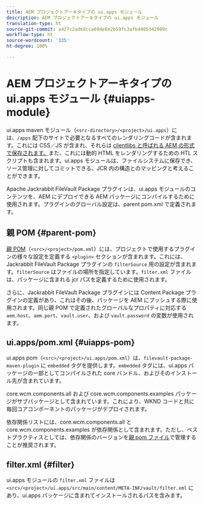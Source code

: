 ```yaml
---
title: AEM プロジェクトアーキタイプの ui.apps モジュール
description: AEM プロジェクトアーキタイプの ui.apps モジュール
translation-type: ht
source-git-commit: a427c2ade8cca69de8e2b59fc3afb4405342909c
workflow-type: ht
source-wordcount: '335'
ht-degree: 100%

---
```



# AEM プロジェクトアーキタイプの ui.apps モジュール {#uiapps-module}

ui.apps maven モジュール（`<src-directory>/<project>/ui.apps`）には、`/apps` 配下のサイトで必要となるすべてのレンダリングコードが含まれます。これには CSS／JS が含まれ、それらは [clientlibs と呼ばれる AEM の形式で保存されます。](uifrontend.md#clientlibs)また、これには動的 HTML をレンダリングするための HTL スクリプトも含まれます。ui.apps モジュールは、ファイルシステムに保存でき、ソース管理に対してコミットできる、JCR 内の構造とのマッピングと考えることができます。

Apache Jackrabbit FileVault Package プラグインは、ui.apps モジュールのコンテンツを、AEM にデプロイできる AEM パッケージにコンパイルするために使用されます。プラグインのグローバル設定は、parent pom.xml で定義されます。

## 親 POM {#parent-pom}

[親 POM](/help/developing/archetype/using.md#parent-pom)（`<src>/<project>/pom.xml`）には、プロジェクトで使用するプラグインの様々な設定を定義する `<plugin>` セクションが含まれます。これには、Jackrabbit FileVault Package プラグインの `filterSource` 用の設定が含まれます。`filterSource` はファイルの場所を指定しています。`filter.xml` ファイルは、パッケージに含まれる jcr パスを定義するために使用されます。

さらに、Jackrabbit FileVault Package プラグインには Content Package プラグインの定義があり、これはその後、パッケージを AEM にプッシュする際に使用されます。同じ親 POM で定義されたグローバルなプロパティに対応する `aem.host`、`aem.port`、`vault.user`、および `vault.password` の変数が使用されます。

## ui.apps/pom.xml {#uiapps-pom}

ui.apps pom（`<src>/<project>/ui.apps/pom.xml`）は、`filevault-package-maven-plugin` に `embedded` タグを提供します。`embedded` タグには、ui.apps パッケージの一部としてコンパイルされた core バンドル、およびそのインストール先が含まれています。

core.wcm.components.all および core.wcm.components.examples パッケージがサブパッケージとして含まれています。これにより、WKND コードと共に毎回コアコンポーネントのパッケージがデプロイされます。

依存関係リストには、core.wcm.components.all と core.wcm.components.examples が依存関係として含まれます。ただし、ベストプラクティスとしては、依存関係のバージョンを[親 pom ファイル](/help/developing/archetype/using.md#core-components)で管理することが推奨されます。

## filter.xml {#filter}

ui.apps モジュールの `filter.xml` ファイルは `<src>/<project>/ui.apps/src/main/content/META-INF/vault/filter.xml` にあり、ui.apps パッケージに含まれてインストールされるパスを含みます。
